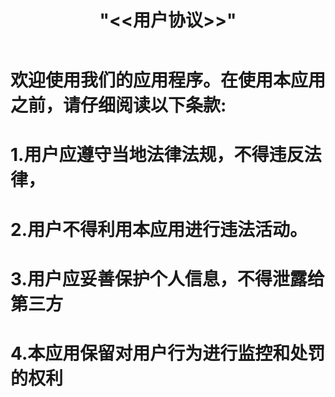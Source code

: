 <header>
 <h1>"<<用户协议>>"</h1>
</header>

<h1>欢迎使用我们的应用程序。在使用本应用之前，请仔细阅读以下条款:</h1>
<h1>1.用户应遵守当地法律法规，不得违反法律，</h1>
<h1>2.用户不得利用本应用进行违法活动。</h1>
<h1>3.用户应妥善保护个人信息，不得泄露给第三方</h1>
<h1>4.本应用保留对用户行为进行监控和处罚的权利</h1>


